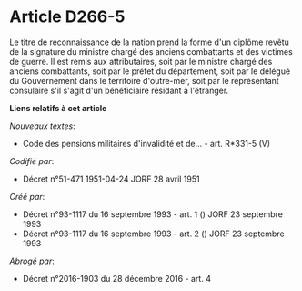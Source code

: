 # Article D266-5

Le titre de reconnaissance de la nation prend la forme d'un diplôme revêtu de la signature du ministre chargé des anciens
combattants et des victimes de guerre. Il est remis aux attributaires, soit par le ministre chargé des anciens combattants,
soit par le préfet du département, soit par le délégué du Gouvernement dans le territoire d'outre-mer, soit par le
représentant consulaire s'il s'agit d'un bénéficiaire résidant à l'étranger.

**Liens relatifs à cet article**

_Nouveaux textes_:

  - Code des pensions militaires d'invalidité et de... - art. R*331-5 (V)

_Codifié par_:

  - Décret n°51-471 1951-04-24 JORF 28 avril 1951

_Créé par_:

  - Décret n°93-1117 du 16 septembre 1993 - art. 1 () JORF 23 septembre 1993
  - Décret n°93-1117 du 16 septembre 1993 - art. 2 () JORF 23 septembre 1993

_Abrogé par_:

  - Décret n°2016-1903 du 28 décembre 2016 - art. 4
